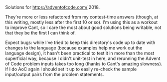Solutions for https://adventofcode.com/ 2018.

They're more or less refactored from my contest-time answers (though,
at this writing, mostly less after the first 10 or so). I'm using this
as a workout to improve Cant, so I care the most about good
solutions being writable, not that they be the first I can think of.

Expect bugs: while I've tried to keep this directory's code up to date
with changes to the language (because examples help me work out the
language design), it hasn't been practical to test it in more than the
most superficial way, because I didn't unit-test in here, and
rerunning the Advent of Code problem inputs takes too long (thanks to
Cant's amazing slowness). If I do AoC again I should set it up to
easily re-check the sample input/output pairs from the problem
statements.
